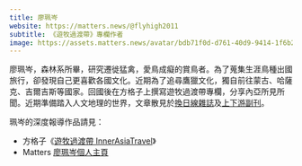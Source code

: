 ```yaml
---
title: 廖珮岑
website: https://matters.news/@flyhigh2011
subtitle: 《遊牧過渡帶》專欄作者
image: https://assets.matters.news/avatar/bdb71f0d-d761-40d9-9414-1f6b2de92859.jpeg
---
```


廖珮岑，森林系所畢，研究遷徙猛禽，愛鳥成癡的賞鳥者。為了蒐集生涯鳥種出國旅行，卻發現自己更喜歡各國文化。近期為了追尋鷹獵文化，獨自前往蒙古、哈薩克、吉爾吉斯等國家。回國後在方格子上撰寫遊牧過渡帶專欄，分享內亞所見所聞。近期準備踏入人文地理的世界，文章散見於[換日線雜誌](https://crossing.cw.com.tw/author/1398)及[上下游副刊](https://www.newsmarket.com.tw/mag/author/author130)。

珮岑的深度報導作品請見：
* 方格子《[遊牧過渡帶 InnerAsiaTravel](https://vocus.cc/InnerAsiaTravel)》
* Matters [廖珮岑個人主頁](https://matters.news/@flyhigh2011)